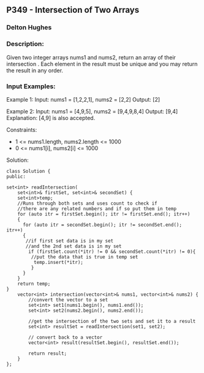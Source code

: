 ## P349 - Intersection of Two Arrays
### Delton Hughes
### Description:
Given two integer arrays nums1 and nums2, return an array of their 
intersection
. Each element in the result must be unique and you may return the result in any order.



### Input Examples: 
Example 1:
Input: nums1 = [1,2,2,1], nums2 = [2,2]
Output: [2]

Example 2: 
Input: nums1 = [4,9,5], nums2 = [9,4,9,8,4]
Output: [9,4]
Explanation: [4,9] is also accepted.

Constraints:
- 1 <= nums1.length, nums2.length <= 1000
- 0 <= nums1[i], nums2[i] <= 1000


Solution: 
```
class Solution {
public:

set<int> readIntersection(
    set<int>& firstSet, set<int>& secondSet) {
    set<int>temp;
    //Runs through both sets and uses count to check if 
    //there are any related numbers and if so put them in temp
    for (auto itr = firstSet.begin(); itr != firstSet.end(); itr++)
    {
      for (auto itr = secondSet.begin(); itr != secondSet.end(); itr++)
      {
       //if first set data is in my set 
       //and the 2nd set data is in my set
        if (firstSet.count(*itr) != 0 && secondSet.count(*itr) != 0){
         //put the data that is true in temp set
          temp.insert(*itr);
         }
      }
    }
    return temp;
}
    vector<int> intersection(vector<int>& nums1, vector<int>& nums2) {
        //convert the vector to a set
        set<int> set1(nums1.begin(), nums1.end());
        set<int> set2(nums2.begin(), nums2.end());
        
        //get the intersection of the two sets and set it to a result
        set<int> resultSet = readIntersection(set1, set2);

        // convert back to a vector
        vector<int> result(resultSet.begin(), resultSet.end());
        
        return result;
    }
};      
```
